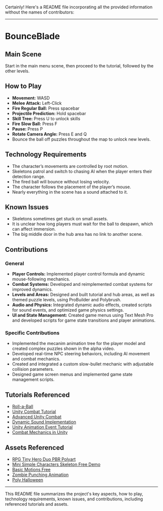 Certainly! Here's a README file incorporating all the provided information without the names of contributors:

---

# BounceBlade

## Main Scene
Start in the main menu scene, then proceed to the tutorial, followed by the other levels.

## How to Play
- **Movement:** WASD
- **Melee Attack:** Left-Click
- **Fire Regular Ball:** Press spacebar
- **Projectile Prediction:** Hold spacebar
- **Skill Tree:** Press U to unlock skills
- **Fire Slow Ball:** Press F
- **Pause:** Press P
- **Rotate Camera Angle:** Press E and Q
- Bounce the ball off puzzles throughout the map to unlock new levels.

## Technology Requirements
- The character’s movements are controlled by root motion.
- Skeletons patrol and switch to chasing AI when the player enters their detection range.
- The fired ball will bounce without losing velocity.
- The character follows the placement of the player’s mouse.
- Nearly everything in the scene has a sound attached to it.

## Known Issues
- Skeletons sometimes get stuck on small assets.
- It is unclear how long players must wait for the ball to despawn, which can affect immersion.
- The big middle door in the hub area has no link to another scene.

## Contributions

### General
- **Player Controls:** Implemented player control formula and dynamic mouse-following mechanics.
- **Combat Systems:** Developed and reimplemented combat systems for improved dynamics.
- **Levels and Areas:** Designed and built tutorial and hub areas, as well as themed puzzle levels, using ProBuilder and Polybrush.
- **Audio and Physics:** Integrated dynamic audio effects, created scripts for sound events, and optimized game physics settings.
- **UI and State Management:** Created game menus using Text Mesh Pro and developed scripts for game state transitions and player animations.

### Specific Contributions
- Implemented the mecanim animation tree for the player model and created complex puzzles shown in the alpha video.
- Developed real-time NPC steering behaviors, including AI movement and combat mechanics.
- Created and integrated a custom slow-bullet mechanic with adjustable collision parameters.
- Designed game screen menus and implemented game state management scripts.

## Tutorials Referenced
- [Roll-a-Ball](https://learn.unity.com/project/roll-a-ball)
- [Unity Combat Tutorial](https://www.youtube.com/watch?v=Ta3HkV_qHTc)
- [Advanced Unity Combat](https://www.youtube.com/watch?v=VnG2gOKV9dw&t=475s)
- [Dynamic Sound Implementation](https://www.youtube.com/watch?v=DmHdvMEXIFs)
- [Unity Animation Event Tutorial](https://www.youtube.com/watch?v=t0G5p6z8NkQ&t=68s)
- [Combat Mechanics in Unity](https://www.youtube.com/watch?v=sPiVz1k-fEs&t=1017s)

## Assets Referenced
- [RPG Tiny Hero Duo PBR Polyart](https://assetstore.unity.com/packages/3d/characters/humanoids/rpg-tiny-hero-duo-pbr-polyart-225148)
- [Mini Simple Characters Skeleton Free Demo](https://assetstore.unity.com/packages/3d/characters/humanoids/fantasy/mini-simple-characters-skeleton-free-demo-262897)
- [Basic Motions Free](https://assetstore.unity.com/packages/3d/animations/basic-motions-free-154271)
- [Zombie Punching Animation](https://www.mixamo.com/#/?page=1&query=zombie+punching&type=Motion%2CMotionPack)
- [Poly Halloween](https://assetstore.unity.com/packages/3d/props/poly-halloween-236625)

---

This README file summarizes the project's key aspects, how to play, technology requirements, known issues, and contributions, including referenced tutorials and assets.